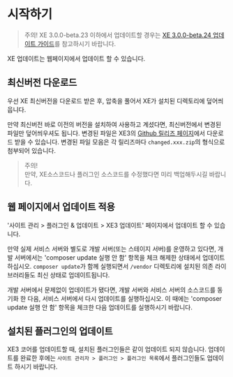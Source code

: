 # 시작하기

> 주의! XE 3.0.0-beta.23 이하에서 업데이트할 경우는 [XE 3.0.0-beta.24 업데이트 가이드](https://www.xpressengine.io/blog/XE-300-beta24-%EC%97%85%EB%8D%B0%EC%9D%B4%ED%8A%B8-%EA%B0%80%EC%9D%B4%EB%93%9C)를 참고하시기 바랍니다.

XE 업데이트는 웹페이지에서 업데이트 할 수 있습니다.

## 최신버전 다운로드

우선 XE 최신버전을 다운로드 받은 후, 압축을 풀어서 XE가 설치된 디렉토리에 덮어씌웁니다.

만약 최신버전 바로 이전의 버전을 설치하여 사용하고 계셨다면, 최신버전에서 변경된 파일만 덮어씌우셔도 됩니다. 변경된 파일은 XE3의 [Github 릴리즈 페이지](https://github.com/xpressengine/xpressengine/releases)에서 다운로드 받을 수 있습니다. 변경된 파일 모음은 각 릴리즈마다 `changed.xxx.zip`의 형식으로 첨부되어 있습니다.

> 주의!  
>  만약, XE소스코드나 플러그인 소스코드를 수정했다면 미리 백업해두시길 바랍니다.

## 웹 페이지에서 업데이트 적용

'사이트 관리 &gt; 플러그인 & 업데이트 &gt; XE3 업데이트' 페이지에서 업데이트 할 수 있습니다.

만약 실제 서비스 서버와 별도로 개발 서버\(또는 스테이지 서버\)를 운영하고 있다면, 개발 서버에서는 'composer update 실행 안 함' 항목을 체크 해제한 상태에서 업데이트 하십시오. `composer update`가 함께 실행되면서 `/vendor` 디렉토리에 설치된 의존 라이브러리들도 최신 상태로 업데이트됩니다.

개발 서버에서 문제없이 업데이트가 됐다면, 개발 서버와 서비스 서버의 소스코드를 동기화 한 다음, 서비스 서버에서 다시 업데이트를 실행하십시오. 이 때에는 'composer update 실행 안 함' 항목을 체크한 다음 업데이트를 실행하시기 바랍니다.



## 설치된 플러그인의 업데이트

XE3 코어를 업데이트할 때, 설치된 플러그인들은 같이 업데이트 되지 않습니다. 업데이트를 완료한 후에는 `사이트 관리자 > 플러그인 > 플러그인 목록`에서 플러그인들도 업데이트 하시기 바랍니다.

